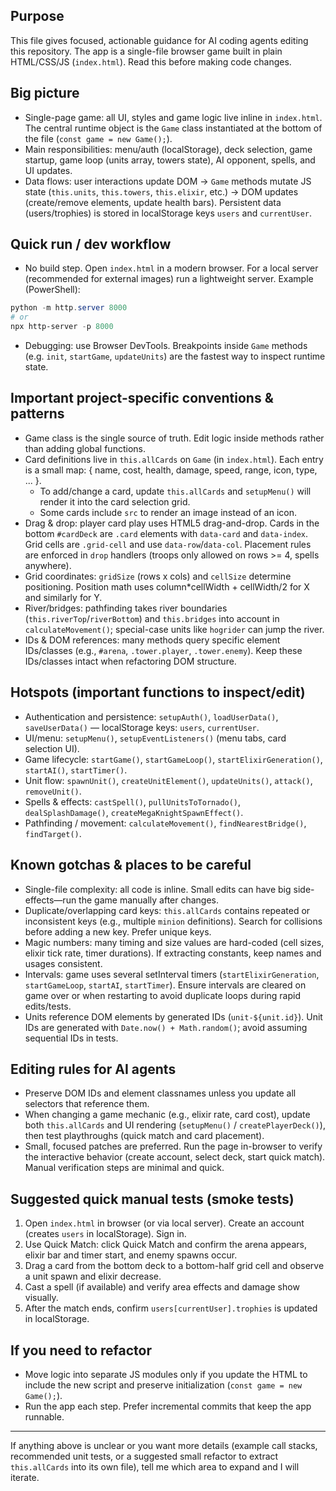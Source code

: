 ## Purpose

This file gives focused, actionable guidance for AI coding agents editing this repository. The app is a single-file browser game built in plain HTML/CSS/JS (`index.html`). Read this before making code changes.

## Big picture

- Single-page game: all UI, styles and game logic live inline in `index.html`. The central runtime object is the `Game` class instantiated at the bottom of the file (`const game = new Game();`).
- Main responsibilities: menu/auth (localStorage), deck selection, game startup, game loop (units array, towers state), AI opponent, spells, and UI updates.
- Data flows: user interactions update DOM -> `Game` methods mutate JS state (`this.units`, `this.towers`, `this.elixir`, etc.) -> DOM updates (create/remove elements, update health bars). Persistent data (users/trophies) is stored in localStorage keys `users` and `currentUser`.

## Quick run / dev workflow

- No build step. Open `index.html` in a modern browser. For a local server (recommended for external images) run a lightweight server. Example (PowerShell):

```powershell
python -m http.server 8000
# or
npx http-server -p 8000
```

- Debugging: use Browser DevTools. Breakpoints inside `Game` methods (e.g. `init`, `startGame`, `updateUnits`) are the fastest way to inspect runtime state.

## Important project-specific conventions & patterns

- Game class is the single source of truth. Edit logic inside methods rather than adding global functions.
- Card definitions live in `this.allCards` on `Game` (in `index.html`). Each entry is a small map: { name, cost, health, damage, speed, range, icon, type, ... }.
  - To add/change a card, update `this.allCards` and `setupMenu()` will render it into the card selection grid.
  - Some cards include `src` to render an image instead of an icon.
- Drag & drop: player card play uses HTML5 drag-and-drop. Cards in the bottom `#cardDeck` are `.card` elements with `data-card` and `data-index`. Grid cells are `.grid-cell` and use `data-row`/`data-col`. Placement rules are enforced in `drop` handlers (troops only allowed on rows >= 4, spells anywhere).
- Grid coordinates: `gridSize` (rows x cols) and `cellSize` determine positioning. Position math uses column*cellWidth + cellWidth/2 for X and similarly for Y.
- River/bridges: pathfinding takes river boundaries (`this.riverTop`/`riverBottom`) and `this.bridges` into account in `calculateMovement()`; special-case units like `hogrider` can jump the river.
- IDs & DOM references: many methods query specific element IDs/classes (e.g., `#arena`, `.tower.player`, `.tower.enemy`). Keep these IDs/classes intact when refactoring DOM structure.

## Hotspots (important functions to inspect/edit)

- Authentication and persistence: `setupAuth()`, `loadUserData()`, `saveUserData()` — localStorage keys: `users`, `currentUser`.
- UI/menu: `setupMenu()`, `setupEventListeners()` (menu tabs, card selection UI).
- Game lifecycle: `startGame()`, `startGameLoop()`, `startElixirGeneration()`, `startAI()`, `startTimer()`.
- Unit flow: `spawnUnit()`, `createUnitElement()`, `updateUnits()`, `attack()`, `removeUnit()`.
- Spells & effects: `castSpell()`, `pullUnitsToTornado()`, `dealSplashDamage()`, `createMegaKnightSpawnEffect()`.
- Pathfinding / movement: `calculateMovement()`, `findNearestBridge()`, `findTarget()`.

## Known gotchas & places to be careful

- Single-file complexity: all code is inline. Small edits can have big side-effects—run the game manually after changes.
- Duplicate/overlapping card keys: `this.allCards` contains repeated or inconsistent keys (e.g., multiple `minion` definitions). Search for collisions before adding a new key. Prefer unique keys.
- Magic numbers: many timing and size values are hard-coded (cell sizes, elixir tick rate, timer durations). If extracting constants, keep names and usages consistent.
- Intervals: game uses several setInterval timers (`startElixirGeneration`, `startGameLoop`, `startAI`, `startTimer`). Ensure intervals are cleared on game over or when restarting to avoid duplicate loops during rapid edits/tests.
- Units reference DOM elements by generated IDs (`unit-${unit.id}`). Unit IDs are generated with `Date.now() + Math.random()`; avoid assuming sequential IDs in tests.

## Editing rules for AI agents

- Preserve DOM IDs and element classnames unless you update all selectors that reference them.
- When changing a game mechanic (e.g., elixir rate, card cost), update both `this.allCards` and UI rendering (`setupMenu()` / `createPlayerDeck()`), then test playthroughs (quick match and card placement).
- Small, focused patches are preferred. Run the page in-browser to verify the interactive behavior (create account, select deck, start quick match). Manual verification steps are minimal and quick.

## Suggested quick manual tests (smoke tests)

1. Open `index.html` in browser (or via local server). Create an account (creates `users` in localStorage). Sign in.
2. Use Quick Match: click Quick Match and confirm the arena appears, elixir bar and timer start, and enemy spawns occur.
3. Drag a card from the bottom deck to a bottom-half grid cell and observe a unit spawn and elixir decrease.
4. Cast a spell (if available) and verify area effects and damage show visually.
5. After the match ends, confirm `users[currentUser].trophies` is updated in localStorage.

## If you need to refactor

- Move logic into separate JS modules only if you update the HTML to include the new script and preserve initialization (`const game = new Game();`).
- Run the app each step. Prefer incremental commits that keep the app runnable.

---

If anything above is unclear or you want more details (example call stacks, recommended unit tests, or a suggested small refactor to extract `this.allCards` into its own file), tell me which area to expand and I will iterate.
